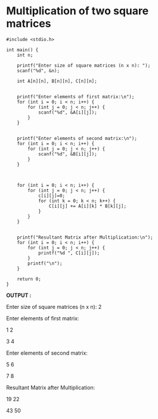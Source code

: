 # Multiplication of two square matrices

```
#include <stdio.h>

int main() {
    int n;

    printf("Enter size of square matrices (n x n): ");
    scanf("%d", &n);

    int A[n][n], B[n][n], C[n][n];

    
    printf("Enter elements of first matrix:\n");
    for (int i = 0; i < n; i++) {
        for (int j = 0; j < n; j++) {
            scanf("%d", &A[i][j]);
        }
    }

    
    printf("Enter elements of second matrix:\n");
    for (int i = 0; i < n; i++) {
        for (int j = 0; j < n; j++) {
            scanf("%d", &B[i][j]);
        }
    }


    
    for (int i = 0; i < n; i++) {
        for (int j = 0; j < n; j++) {
            c[i][j]=0;
            for (int k = 0; k < n; k++) {
                C[i][j] += A[i][k] * B[k][j];
            }
        }
    }

  
    printf("Resultant Matrix after Multiplication:\n");
    for (int i = 0; i < n; i++) {
        for (int j = 0; j < n; j++) {
            printf("%d ", C[i][j]);
        }
        printf("\n");
    }

    return 0;
}

```

__OUTPUT :__

Enter size of square matrices (n x n): 2

Enter elements of first matrix:

1 2

3 4

Enter elements of second matrix:

5 6

7 8

Resultant Matrix after Multiplication:

19 22

43 50

